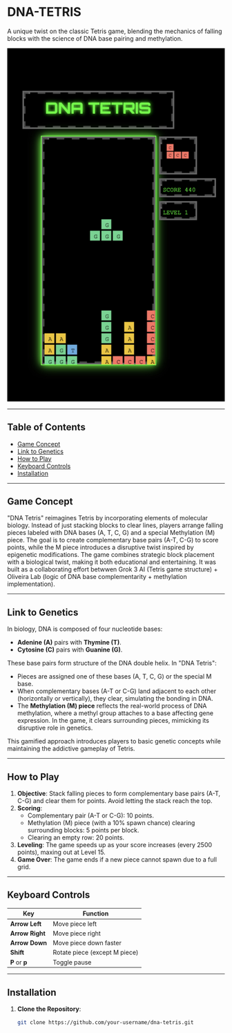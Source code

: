 # DNA-TETRIS
A unique twist on the classic Tetris game, blending the mechanics of falling blocks with the science of DNA base pairing and methylation.

![DNA Tetris Screenshot](screenshot.jpg)

---

## Table of Contents
- [Game Concept](#game-concept)
- [Link to Genetics](#link-to-genetics)
- [How to Play](#how-to-play)
- [Keyboard Controls](#keyboard-controls)
- [Installation](#installation)

---

## Game Concept

"DNA Tetris" reimagines Tetris by incorporating elements of molecular biology. Instead of just stacking blocks to clear lines, players arrange falling pieces labeled with DNA bases (A, T, C, G) and a special Methylation (M) piece. The goal is to create complementary base pairs (A-T, C-G) to score points, while the M piece introduces a disruptive twist inspired by epigenetic modifications. The game combines strategic block placement with a biological twist, making it both educational and entertaining. It was built as a collaborating effort betwwen Grok 3 AI (Tetris game structure) + Oliveira Lab (logic of DNA base complementarity + methylation implementation).

---

## Link to Genetics

In biology, DNA is composed of four nucleotide bases:
- **Adenine (A)** pairs with **Thymine (T)**.
- **Cytosine (C)** pairs with **Guanine (G)**.

These base pairs form structure of the DNA double helix. In "DNA Tetris":
- Pieces are assigned one of these bases (A, T, C, G) or the special M base.
- When complementary bases (A-T or C-G) land adjacent to each other (horizontally or vertically), they clear, simulating the bonding in DNA.
- The **Methylation (M) piece** reflects the real-world process of DNA methylation, where a methyl group attaches to a base affecting gene expression. In the game, it clears surrounding pieces, mimicking its disruptive role in genetics.

This gamified approach introduces players to basic genetic concepts while maintaining the addictive gameplay of Tetris.

---

## How to Play

1. **Objective**: Stack falling pieces to form complementary base pairs (A-T, C-G) and clear them for points. Avoid letting the stack reach the top.
2. **Scoring**:
   - Complementary pair (A-T or C-G): 10 points.
   - Methylation (M) piece (with a 10% spawn chance) clearing surrounding blocks: 5 points per block.
   - Clearing an empty row: 20 points.
3. **Leveling**: The game speeds up as your score increases (every 2500 points), maxing out at Level 15.
4. **Game Over**: The game ends if a new piece cannot spawn due to a full grid.

---

## Keyboard Controls

| Key           | Function                          |
|---------------|-----------------------------------|
| **Arrow Left** | Move piece left                  |
| **Arrow Right**| Move piece right                 |
| **Arrow Down** | Move piece down faster           |
| **Shift**      | Rotate piece (except M piece)    |
| **P** or **p** | Toggle pause                     |

---

## Installation

1. **Clone the Repository**:
   ```bash
   git clone https://github.com/your-username/dna-tetris.git
